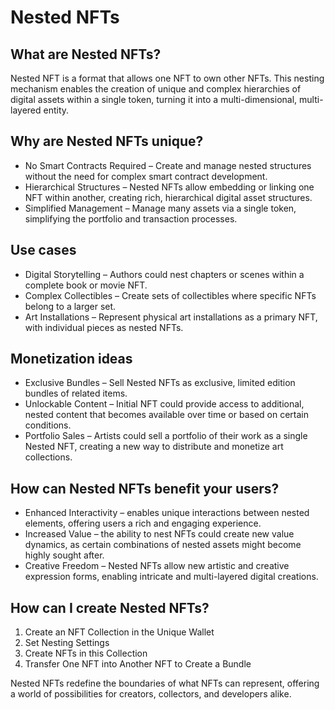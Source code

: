 # Nested NFTs

## What are Nested NFTs?
Nested NFT is a format that allows one NFT to own other NFTs. This nesting mechanism enables the creation of unique and complex hierarchies of digital assets within a single token, turning it into a multi-dimensional, multi-layered entity.

## Why are Nested NFTs unique?
- No Smart Contracts Required – Create and manage nested structures without the need for complex smart contract development.
- Hierarchical Structures – Nested NFTs allow embedding or linking one NFT within another, creating rich, hierarchical digital asset structures.
- Simplified Management – Manage many assets via a single token, simplifying the portfolio and transaction processes.

## Use cases
- Digital Storytelling – Authors could nest chapters or scenes within a complete book or movie NFT.
- Complex Collectibles – Create sets of collectibles where specific NFTs belong to a larger set.
- Art Installations – Represent physical art installations as a primary NFT, with individual pieces as nested NFTs.

## Monetization ideas
- Exclusive Bundles – Sell Nested NFTs as exclusive, limited edition bundles of related items.
- Unlockable Content – Initial NFT could provide access to additional, nested content that becomes available over time or based on certain conditions.
- Portfolio Sales – Artists could sell a portfolio of their work as a single Nested NFT, creating a new way to distribute and monetize art collections.

## How can Nested NFTs benefit your users?
- Enhanced Interactivity – enables unique interactions between nested elements, offering users a rich and engaging experience.
- Increased Value – the ability to nest NFTs could create new value dynamics, as certain combinations of nested assets might become highly sought after.
- Creative Freedom – Nested NFTs allow new artistic and creative expression forms, enabling intricate and multi-layered digital creations.

## How can I create Nested NFTs?
1. Create an NFT Collection in the Unique Wallet
2. Set Nesting Settings
3. Create NFTs in this Collection
4. Transfer One NFT into Another NFT to Create a Bundle

Nested NFTs redefine the boundaries of what NFTs can represent, offering a world of possibilities for creators, collectors, and developers alike.
